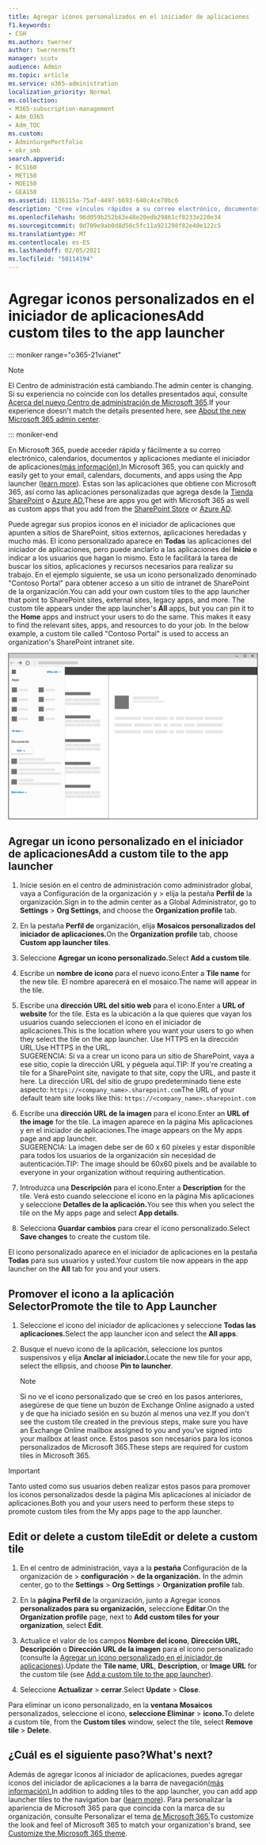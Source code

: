 ```yaml
---
title: Agregar iconos personalizados en el iniciador de aplicaciones
f1.keywords:
- CSH
ms.author: twerner
author: twernermsft
manager: scotv
audience: Admin
ms.topic: article
ms.service: o365-administration
localization_priority: Normal
ms.collection:
- M365-subscription-management
- Adm_O365
- Adm_TOC
ms.custom:
- AdminSurgePortfolio
- okr_smb
search.appverid:
- BCS160
- MET150
- MOE150
- GEA150
ms.assetid: 1136115a-75af-4497-b693-640c4ce70bc6
description: 'Cree vínculos rápidos a su correo electrónico, documentos, aplicaciones, sitios de SharePoint, sitios externos y otros recursos agregando iconos personalizados al iniciador de aplicaciones. '
ms.openlocfilehash: 96d059b252b63e48e20edb29861cf8233e220e34
ms.sourcegitcommit: 0d709e9ab0d8d56c5fc11a921298f82e40e122c5
ms.translationtype: MT
ms.contentlocale: es-ES
ms.lasthandoff: 02/05/2021
ms.locfileid: "50114194"
---
```

# <a name="add-custom-tiles-to-the-app-launcher"></a><span data-ttu-id="ebbda-103">Agregar iconos personalizados en el iniciador de aplicaciones</span><span class="sxs-lookup"><span data-stu-id="ebbda-103">Add custom tiles to the app launcher</span></span>

::: moniker range="o365-21vianet"

> [!NOTE]
> <span data-ttu-id="ebbda-104">El Centro de administración está cambiando.</span><span class="sxs-lookup"><span data-stu-id="ebbda-104">The admin center is changing.</span></span> <span data-ttu-id="ebbda-105">Si su experiencia no coincide con los detalles presentados aquí, consulte [Acerca del nuevo Centro de administración de Microsoft 365](https://docs.microsoft.com/microsoft-365/admin/microsoft-365-admin-center-preview?view=o365-21vianet&preserve-view=true).</span><span class="sxs-lookup"><span data-stu-id="ebbda-105">If your experience doesn't match the details presented here, see [About the new Microsoft 365 admin center](https://docs.microsoft.com/microsoft-365/admin/microsoft-365-admin-center-preview?view=o365-21vianet&preserve-view=true).</span></span>

::: moniker-end

<span data-ttu-id="ebbda-106">En Microsoft 365, puede acceder rápida y fácilmente a su correo electrónico, calendarios, documentos y aplicaciones mediante el iniciador de aplicaciones[(más información).](https://support.microsoft.com/office/79f12104-6fed-442f-96a0-eb089a3f476a)</span><span class="sxs-lookup"><span data-stu-id="ebbda-106">In Microsoft 365, you can quickly and easily get to your email, calendars, documents, and apps using the App launcher ([learn more](https://support.microsoft.com/office/79f12104-6fed-442f-96a0-eb089a3f476a)).</span></span> <span data-ttu-id="ebbda-107">Estas son las aplicaciones que obtiene con Microsoft 365, así como las aplicaciones personalizadas que agrega desde la [Tienda SharePoint](https://support.microsoft.com/office/dd98e50e-d3db-4ecb-9bb7-82b189822d43) o [Azure AD.](https://msdn.microsoft.com/office/office365/howto/connect-your-app-to-o365-app-launcher)</span><span class="sxs-lookup"><span data-stu-id="ebbda-107">These are apps you get with Microsoft 365 as well as custom apps that you add from the [SharePoint Store](https://support.microsoft.com/office/dd98e50e-d3db-4ecb-9bb7-82b189822d43) or [Azure AD](https://msdn.microsoft.com/office/office365/howto/connect-your-app-to-o365-app-launcher).</span></span>
  
<span data-ttu-id="ebbda-p103">Puede agregar sus propios iconos en el iniciador de aplicaciones que apunten a sitios de SharePoint, sitios externos, aplicaciones heredadas y mucho más. El icono personalizado aparece en **Todas** las aplicaciones del iniciador de aplicaciones, pero puede anclarlo a las aplicaciones del **Inicio** e indicar a los usuarios que hagan lo mismo. Esto le facilitará la tarea de buscar los sitios, aplicaciones y recursos necesarios para realizar su trabajo. En el ejemplo siguiente, se usa un icono personalizado denominado "Contoso Portal" para obtener acceso a un sitio de intranet de SharePoint de la organización.</span><span class="sxs-lookup"><span data-stu-id="ebbda-p103">You can add your own custom tiles to the app launcher that point to SharePoint sites, external sites, legacy apps, and more. The custom tile appears under the app launcher's **All** apps, but you can pin it to the **Home** apps and instruct your users to do the same. This makes it easy to find the relevant sites, apps, and resources to do your job. In the below example, a custom tile called "Contoso Portal" is used to access an organization's SharePoint intranet site.</span></span> 
  
![Iniciador de aplicaciones](../../media/7acc06cc-ac7a-4c6e-8ea7-81570a5bdbab.png)
  
## <a name="add-a-custom-tile-to-the-app-launcher"></a><span data-ttu-id="ebbda-113">Agregar un icono personalizado en el iniciador de aplicaciones</span><span class="sxs-lookup"><span data-stu-id="ebbda-113">Add a custom tile to the app launcher</span></span>

1. <span data-ttu-id="ebbda-114">Inicie sesión en el centro de administración como administrador global, vaya a Configuración de la organización y  >  elija la pestaña **Perfil de** la organización.</span><span class="sxs-lookup"><span data-stu-id="ebbda-114">Sign in to the admin center as a Global Administrator, go to **Settings** > **Org Settings**, and choose the **Organization profile** tab.</span></span>
    
2. <span data-ttu-id="ebbda-115">En la pestaña **Perfil de** organización, elija **Mosaicos personalizados del iniciador de aplicaciones.**</span><span class="sxs-lookup"><span data-stu-id="ebbda-115">On the **Organization profile** tab, choose **Custom app launcher tiles**.</span></span>
  
3. <span data-ttu-id="ebbda-116">Seleccione **Agregar un icono personalizado.**</span><span class="sxs-lookup"><span data-stu-id="ebbda-116">Select **Add a custom tile**.</span></span> 
  
4. <span data-ttu-id="ebbda-117">Escribe un **nombre de icono** para el nuevo icono.</span><span class="sxs-lookup"><span data-stu-id="ebbda-117">Enter a **Tile name** for the new tile.</span></span> <span data-ttu-id="ebbda-118">El nombre aparecerá en el mosaico.</span><span class="sxs-lookup"><span data-stu-id="ebbda-118">The name will appear in the tile.</span></span> 
    
5. <span data-ttu-id="ebbda-119">Escribe una **dirección URL del sitio web** para el icono.</span><span class="sxs-lookup"><span data-stu-id="ebbda-119">Enter a **URL of website** for the tile.</span></span> <span data-ttu-id="ebbda-120">Esta es la ubicación a la que quieres que vayan los usuarios cuando seleccionen el icono en el iniciador de aplicaciones.</span><span class="sxs-lookup"><span data-stu-id="ebbda-120">This is the location where you want your users to go when they select the tile on the app launcher.</span></span> <span data-ttu-id="ebbda-121">Use HTTPS en la dirección URL.</span><span class="sxs-lookup"><span data-stu-id="ebbda-121">Use HTTPS in the URL.</span></span><br/><span data-ttu-id="ebbda-122">SUGERENCIA: Si va a crear un icono para un sitio de SharePoint, vaya a ese sitio, copie la dirección URL y péguela aquí.</span><span class="sxs-lookup"><span data-stu-id="ebbda-122">TIP: If you're creating a tile for a SharePoint site, navigate to that site, copy the URL, and paste it here.</span></span> <span data-ttu-id="ebbda-123">La dirección URL del sitio de grupo predeterminado tiene este aspecto: `https://<company_name>.sharepoint.com`</span><span class="sxs-lookup"><span data-stu-id="ebbda-123">The URL of your default team site looks like this: `https://<company_name>.sharepoint.com`</span></span> 
  
6. <span data-ttu-id="ebbda-124">Escribe una **dirección URL de la imagen** para el icono.</span><span class="sxs-lookup"><span data-stu-id="ebbda-124">Enter an **URL of the image** for the tile.</span></span> <span data-ttu-id="ebbda-125">La imagen aparece en la página Mis aplicaciones y en el iniciador de aplicaciones.</span><span class="sxs-lookup"><span data-stu-id="ebbda-125">The image appears on the My apps page and app launcher.</span></span><br/><span data-ttu-id="ebbda-126">SUGERENCIA: La imagen debe ser de 60 x 60 píxeles y estar disponible para todos los usuarios de la organización sin necesidad de autenticación.</span><span class="sxs-lookup"><span data-stu-id="ebbda-126">TIP: The image should be 60x60 pixels and be available to everyone in your organization without requiring authentication.</span></span>

7. <span data-ttu-id="ebbda-127">Introduzca una **Descripción** para el icono.</span><span class="sxs-lookup"><span data-stu-id="ebbda-127">Enter a **Description** for the tile.</span></span> <span data-ttu-id="ebbda-128">Verá esto cuando seleccione el icono en la página Mis aplicaciones y seleccione **Detalles de la aplicación.**</span><span class="sxs-lookup"><span data-stu-id="ebbda-128">You see this when you select the tile on the My apps page and select **App details**.</span></span> 
  
8. <span data-ttu-id="ebbda-129">Selecciona **Guardar cambios** para crear el icono personalizado.</span><span class="sxs-lookup"><span data-stu-id="ebbda-129">Select **Save changes** to create the custom tile.</span></span> 
    
<span data-ttu-id="ebbda-130">El icono personalizado aparece en el iniciador de aplicaciones en la pestaña **Todas** para sus usuarios y usted.</span><span class="sxs-lookup"><span data-stu-id="ebbda-130">Your custom tile now appears in the app launcher on the **All** tab for you and your users.</span></span> 
  
## <a name="promote-the-tile-to-app-launcher"></a><span data-ttu-id="ebbda-131">Promover el icono a la aplicación Selector</span><span class="sxs-lookup"><span data-stu-id="ebbda-131">Promote the tile to App Launcher</span></span>

1. <span data-ttu-id="ebbda-132">Seleccione el icono del iniciador de aplicaciones y seleccione **Todas las aplicaciones.**</span><span class="sxs-lookup"><span data-stu-id="ebbda-132">Select the app launcher icon and select the **All apps**.</span></span> 
    
2. <span data-ttu-id="ebbda-133">Busque el nuevo icono de la aplicación, seleccione los puntos suspensivos y elija **Anclar al iniciador.**</span><span class="sxs-lookup"><span data-stu-id="ebbda-133">Locate the new tile for your app, select the ellipsis, and choose **Pin to launcher**.</span></span>
  
    > [!NOTE]
    > <span data-ttu-id="ebbda-134">Si no ve el icono personalizado que se creó en los pasos anteriores, asegúrese de que tiene un buzón de Exchange Online asignado a usted y de que ha iniciado sesión en su buzón al menos una vez.</span><span class="sxs-lookup"><span data-stu-id="ebbda-134">If you don't see the custom tile created in the previous steps, make sure you have an Exchange Online mailbox assigned to you and you've signed into your mailbox at least once.</span></span> <span data-ttu-id="ebbda-135">Estos pasos son necesarios para los iconos personalizados de Microsoft 365.</span><span class="sxs-lookup"><span data-stu-id="ebbda-135">These steps are required for custom tiles in Microsoft 365.</span></span> 
  
> [!IMPORTANT]
> <span data-ttu-id="ebbda-136">Tanto usted como sus usuarios deben realizar estos pasos para promover los iconos personalizados desde la página Mis aplicaciones al iniciador de aplicaciones.</span><span class="sxs-lookup"><span data-stu-id="ebbda-136">Both you and your users need to perform these steps to promote custom tiles from the My apps page to the app launcher.</span></span> 
  
## <a name="edit-or-delete-a-custom-tile"></a><span data-ttu-id="ebbda-137">Edit or delete a custom tile</span><span class="sxs-lookup"><span data-stu-id="ebbda-137">Edit or delete a custom tile</span></span>

1. <span data-ttu-id="ebbda-138">En el centro de administración, vaya a la **pestaña** Configuración de la organización de  >  **configuración**  >  **de la organización.** </a></span><span class="sxs-lookup"><span data-stu-id="ebbda-138">In the admin center, go to the **Settings** > **Org Settings** > **Organization profile**</a> tab.</span></span>
    
2. <span data-ttu-id="ebbda-139">En la **página Perfil de** la organización, junto a Agregar iconos   **personalizados para su organización,** seleccione **Editar**.</span><span class="sxs-lookup"><span data-stu-id="ebbda-139">On the **Organization profile** page, next to   **Add custom tiles for your organization**, select **Edit**.</span></span>

3. <span data-ttu-id="ebbda-140">Actualice el valor de los campos **Nombre del icono**, **Dirección URL**, **Descripción** o **Dirección URL de la imagen** para el icono personalizado (consulte la [Agregar un icono personalizado en el iniciador de aplicaciones](#add-a-custom-tile-to-the-app-launcher)).</span><span class="sxs-lookup"><span data-stu-id="ebbda-140">Update the **Tile name**, **URL**, **Description**, or **Image URL** for the custom tile (see [Add a custom tile to the app launcher](#add-a-custom-tile-to-the-app-launcher)).</span></span>
    
4. <span data-ttu-id="ebbda-141">Seleccione **Actualizar** \> **cerrar**.</span><span class="sxs-lookup"><span data-stu-id="ebbda-141">Select **Update** \> **Close**.</span></span> 
    
<span data-ttu-id="ebbda-142">Para eliminar un icono personalizado, en la **ventana Mosaicos** personalizados, seleccione el icono, **seleccione Eliminar**  >  **icono.**</span><span class="sxs-lookup"><span data-stu-id="ebbda-142">To delete a custom tile, from the **Custom tiles** window, select the tile, select **Remove tile** > **Delete**.</span></span> 
  
## <a name="whats-next"></a><span data-ttu-id="ebbda-143">¿Cuál es el siguiente paso?</span><span class="sxs-lookup"><span data-stu-id="ebbda-143">What's next?</span></span>

<span data-ttu-id="ebbda-144">Además de agregar iconos al iniciador de aplicaciones, puedes agregar iconos del iniciador de aplicaciones a la barra de navegación[(más información).](https://support.microsoft.com/office/eb34a21b-52fa-4fbf-a8d5-146132242985)</span><span class="sxs-lookup"><span data-stu-id="ebbda-144">In addition to adding tiles to the app launcher, you can add app launcher tiles to the navigation bar ([learn more](https://support.microsoft.com/office/eb34a21b-52fa-4fbf-a8d5-146132242985)).</span></span> <span data-ttu-id="ebbda-145">Para personalizar la apariencia de Microsoft 365 para que coincida con la marca de su organización, consulte Personalizar el tema [de Microsoft 365.](../setup/customize-your-organization-theme.md)</span><span class="sxs-lookup"><span data-stu-id="ebbda-145">To customize the look and feel of Microsoft 365 to match your organization's brand, see [Customize the Microsoft 365 theme](../setup/customize-your-organization-theme.md).</span></span>
  
